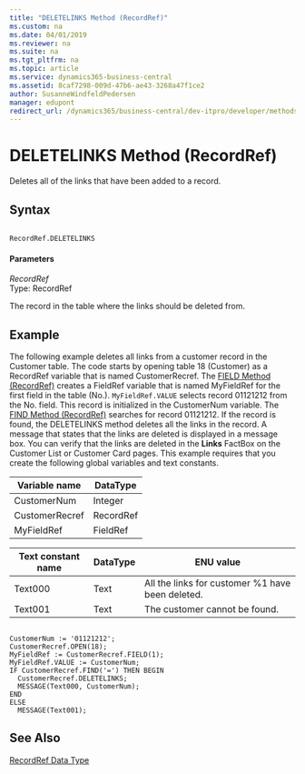```yaml
---
title: "DELETELINKS Method (RecordRef)"
ms.custom: na
ms.date: 04/01/2019
ms.reviewer: na
ms.suite: na
ms.tgt_pltfrm: na
ms.topic: article
ms.service: dynamics365-business-central
ms.assetid: 8caf7298-009d-47b6-ae43-3268a47f1ce2
author: SusanneWindfeldPedersen
manager: edupont
redirect_url: /dynamics365/business-central/dev-itpro/developer/methods-auto/library
---
```


 

# DELETELINKS Method (RecordRef)
Deletes all of the links that have been added to a record.  
  
## Syntax  
  
```  
  
RecordRef.DELETELINKS  
```  
  
#### Parameters  
 *RecordRef*  
 Type: RecordRef  
  
 The record in the table where the links should be deleted from.  
  
## Example  
 The following example deletes all links from a customer record in the Customer table. The code starts by opening table 18 \(Customer\) as a RecordRef variable that is named CustomerRecref. The [FIELD Method \(RecordRef\)](devenv-FIELD-Method-RecordRef.md) creates a FieldRef variable that is named MyFieldRef for the first field in the table \(No.\). `MyFieldRef.VALUE` selects record 01121212 from the No. field. This record is initialized in the CustomerNum variable. The [FIND Method \(RecordRef\)](devenv-FIND-Method-RecordRef.md) searches for record 01121212. If the record is found, the DELETELINKS method deletes all the links in the record. A message that states that the links are deleted is displayed in a message box. You can verify that the links are deleted in the **Links** FactBox on the Customer List or Customer Card pages. This example requires that you create the following global variables and text constants.  
  
|Variable name|DataType|  
|-------------------|--------------|  
|CustomerNum|Integer|  
|CustomerRecref|RecordRef|  
|MyFieldRef|FieldRef|  
  
|Text constant name|DataType|ENU value|  
|------------------------|--------------|---------------|  
|Text000|Text|All the links for customer %1 have been deleted.|  
|Text001|Text|The customer cannot be found.|  
  
```  
  
CustomerNum := '01121212';  
CustomerRecref.OPEN(18);  
MyFieldRef := CustomerRecref.FIELD(1);  
MyFieldRef.VALUE := CustomerNum;  
IF CustomerRecref.FIND('=') THEN BEGIN  
  CustomerRecref.DELETELINKS;  
  MESSAGE(Text000, CustomerNum);  
END  
ELSE  
  MESSAGE(Text001);  
```  
  
## See Also  
 [RecordRef Data Type](../datatypes/devenv-RecordRef-Data-Type.md)